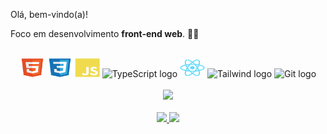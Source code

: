 Olá, bem-vindo(a)!

Foco em desenvolvimento **front-end web**. :man_technologist:

<br>

<div align="center">
  <img alt="HTML logo" height="30" width="40" src="https://raw.githubusercontent.com/devicons/devicon/master/icons/html5/html5-original.svg" />
  <img alt="CSS logo" height="30" width="40" src="https://raw.githubusercontent.com/devicons/devicon/master/icons/css3/css3-original.svg" />
  <img alt="JavaScript logo" height="30" width="40" src="https://raw.githubusercontent.com/devicons/devicon/master/icons/javascript/javascript-plain.svg" />
  <img alt="TypeScript logo" height="30" width="40" src="https://cdn.jsdelivr.net/gh/devicons/devicon/icons/typescript/typescript-original.svg" />
  <img alt="React logo" height="30" width="40" src="https://raw.githubusercontent.com/devicons/devicon/master/icons/react/react-original.svg" />  
  <img alt="Tailwind logo" height="30" width="40" src="https://cdn.jsdelivr.net/gh/devicons/devicon/icons/tailwindcss/tailwindcss-plain.svg" />
  <img alt="Git logo" height="30" width="40" src="https://cdn.jsdelivr.net/gh/devicons/devicon/icons/git/git-original.svg" />
</div>

<br>

<div align="center">
  <a href="https://www.linkedin.com/in/clayton-klein" target="_blank"><img src="https://img.shields.io/badge/-LinkedIn-%230077B5?style=for-the-badge&logo=linkedin&logoColor=white"></a>
</div>

<br>

<div align="center">
  <a href="https://github.com/clayton-klein">
  <img height="180em" src="https://github-readme-stats.vercel.app/api?username=clayton-klein&show_icons=true&theme=highcontrast&include_all_commits=true&count_private=true" />
  <img height="180em" src="https://github-readme-stats.vercel.app/api/top-langs/?username=clayton-klein&layout=compact&langs_count=7&theme=highcontrast" />
</div>
